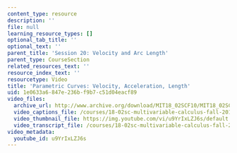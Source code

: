 ```yaml
---
content_type: resource
description: ''
file: null
learning_resource_types: []
optional_tab_title: ''
optional_text: ''
parent_title: 'Session 20: Velocity and Arc Length'
parent_type: CourseSection
related_resources_text: ''
resource_index_text: ''
resourcetype: Video
title: 'Parametric Curves: Velocity, Acceleration, Length'
uid: 1e0633a6-847e-236b-f9b7-c51d04eacf89
video_files:
  archive_url: http://www.archive.org/download/MIT18_02SCF10/MIT18_02SCF10Rec_16_300k.mp4
  video_captions_file: /courses/18-02sc-multivariable-calculus-fall-2010/c9d6ab28b04654a982c6a7ddf3822e8f_u9YrIxLZJ6s.vtt
  video_thumbnail_file: https://img.youtube.com/vi/u9YrIxLZJ6s/default.jpg
  video_transcript_file: /courses/18-02sc-multivariable-calculus-fall-2010/2ee8913f9295ea33882703017a5d91a8_u9YrIxLZJ6s.pdf
video_metadata:
  youtube_id: u9YrIxLZJ6s
---
```

